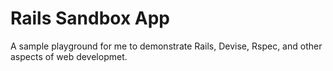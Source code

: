 Rails Sandbox App
=================

A sample playground for me to demonstrate Rails, Devise, 
Rspec, and other aspects of web developmet.
